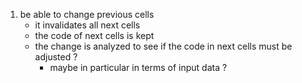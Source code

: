 1. be able to change previous cells
    - it invalidates all next cells
    - the code of next cells is kept
    - the change is analyzed to see if the code in next cells must be adjusted ?
        - maybe in particular in terms of input data ?